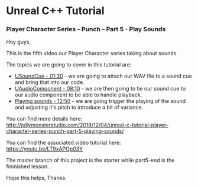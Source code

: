# Unreal C++ Tutorial 
### Player Character Series – Punch – Part 5 - Play Sounds

Hey guys,

This is the fifth video our Player Character series taking about sounds.

The topics we are going to cover in this tutorial are:
* [USoundCue - 01:30](https://youtu.be/LT9xAPOp03Y?t=91) - we are going to attach our WAV file to a sound cue and bring that into our code.
* [UAudioComponent - 08:10](https://youtu.be/LT9xAPOp03Y?t=491) - we are then going to tie our sound cue to our audio component to be able to handle playback.
* [Playing sounds - 12:50](https://youtu.be/LT9xAPOp03Y?t=768) - we are going trigger the playing of the sound and adjusting it's pitch to introduce a bit of variance.

You can find more details here: http://jollymonsterstudio.com/2018/12/04/unreal-c-tutorial-player-character-series-punch-part-5-playing-sounds/

You can find the associated video tutorial here: https://youtu.be/LT9xAPOp03Y

The master branch of this project is the starter while part5-end is the fininished lesson.

Hope this helps, Thanks.
